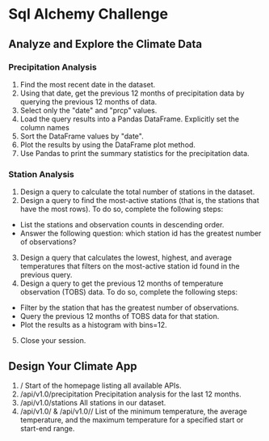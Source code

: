 # Sql Alchemy Challenge

## Analyze and Explore the Climate Data
### Precipitation Analysis
1. Find the most recent date in the dataset.
2. Using that date, get the previous 12 months of precipitation data by querying the previous 12 months of data.
3. Select only the "date" and "prcp" values.
4. Load the query results into a Pandas DataFrame. Explicitly set the column names
5. Sort the DataFrame values by "date".
6. Plot the results by using the DataFrame plot method.
7. Use Pandas to print the summary statistics for the precipitation data.

### Station Analysis
1. Design a query to calculate the total number of stations in the dataset.
2. Design a query to find the most-active stations (that is, the stations that have the most rows). To do so, complete the     following steps:
  - List the stations and observation counts in descending order.
  - Answer the following question: which station id has the greatest number of observations?
3. Design a query that calculates the lowest, highest, and average temperatures that filters on the most-active station id found in the previous query.
4. Design a query to get the previous 12 months of temperature observation (TOBS) data. To do so, complete the following steps:
  - Filter by the station that has the greatest number of observations.
  - Query the previous 12 months of TOBS data for that station.
  - Plot the results as a histogram with bins=12.
5. Close your session.

## Design Your Climate App
1. /                       Start of the homepage listing all available APIs.
2. /api/v1.0/precipitation Precipitation analysis for the last 12 months.
3. /api/v1.0/stations      All stations in our dataset.
4. /api/v1.0/<start> & /api/v1.0/<start>/<end> List of the minimum temperature, the average temperature, and the maximum temperature for a specified start or start-end range.

